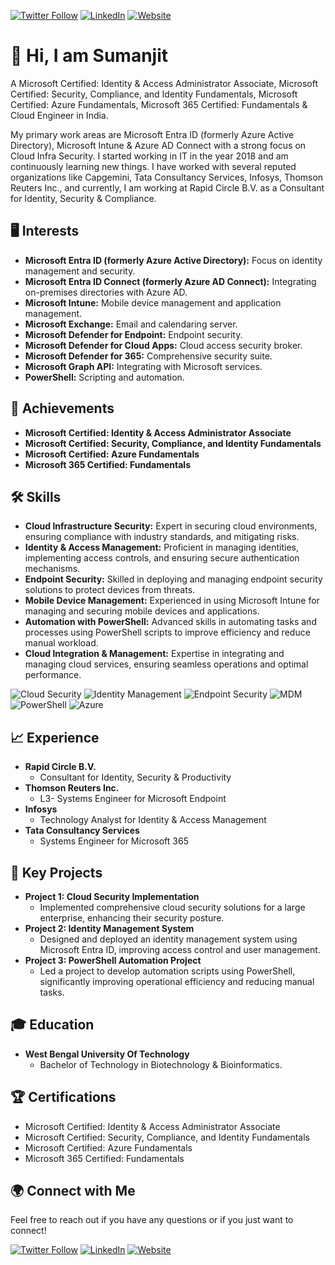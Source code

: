 [![Twitter Follow](https://img.shields.io/badge/Twitter-1DA1F2?style=for-the-badge&logo=twitter&logoColor=white)](https://twitter.com/sumanjit092/)
[![LinkedIn](https://img.shields.io/badge/LinkedIn-0077B5?style=for-the-badge&logo=linkedin&logoColor=white)](https://www.linkedin.com/in/sumanjit092/)
[![Website](https://img.shields.io/badge/website-000000?style=for-the-badge&logo=About.me&logoColor=white)](https://www.insigniadynamic.com)

# 👋 Hi, I am Sumanjit

A Microsoft Certified: Identity & Access Administrator Associate, Microsoft Certified: Security, Compliance, and Identity Fundamentals, Microsoft Certified: Azure Fundamentals, Microsoft 365 Certified: Fundamentals & Cloud Engineer in India.

My primary work areas are Microsoft Entra ID (formerly Azure Active Directory), Microsoft Intune & Azure AD Connect with a strong focus on Cloud Infra Security. I started working in IT in the year 2018 and am continuously learning new things. I have worked with several reputed organizations like Capgemini, Tata Consultancy Services, Infosys, Thomson Reuters Inc., and currently, I am working at Rapid Circle B.V. as a Consultant for Identity, Security & Compliance.

## 🖥️ Interests

- **Microsoft Entra ID (formerly Azure Active Directory):** Focus on identity management and security.
- **Microsoft Entra ID Connect (formerly Azure AD Connect):** Integrating on-premises directories with Azure AD.
- **Microsoft Intune:** Mobile device management and application management.
- **Microsoft Exchange:** Email and calendaring server.
- **Microsoft Defender for Endpoint:** Endpoint security.
- **Microsoft Defender for Cloud Apps:** Cloud access security broker.
- **Microsoft Defender for 365:** Comprehensive security suite.
- **Microsoft Graph API:** Integrating with Microsoft services.
- **PowerShell:** Scripting and automation.

## 🌟 Achievements

- **Microsoft Certified: Identity & Access Administrator Associate**
- **Microsoft Certified: Security, Compliance, and Identity Fundamentals**
- **Microsoft Certified: Azure Fundamentals**
- **Microsoft 365 Certified: Fundamentals**

## 🛠️ Skills

- **Cloud Infrastructure Security:** Expert in securing cloud environments, ensuring compliance with industry standards, and mitigating risks.
- **Identity & Access Management:** Proficient in managing identities, implementing access controls, and ensuring secure authentication mechanisms.
- **Endpoint Security:** Skilled in deploying and managing endpoint security solutions to protect devices from threats.
- **Mobile Device Management:** Experienced in using Microsoft Intune for managing and securing mobile devices and applications.
- **Automation with PowerShell:** Advanced skills in automating tasks and processes using PowerShell scripts to improve efficiency and reduce manual workload.
- **Cloud Integration & Management:** Expertise in integrating and managing cloud services, ensuring seamless operations and optimal performance.

![Cloud Security](https://img.shields.io/badge/-Cloud%20Security-0078D7?style=flat-square&logo=Microsoft)
![Identity Management](https://img.shields.io/badge/-Identity%20Management-0078D7?style=flat-square&logo=Microsoft)
![Endpoint Security](https://img.shields.io/badge/-Endpoint%20Security-0078D7?style=flat-square&logo=Microsoft)
![MDM](https://img.shields.io/badge/-MDM-0078D7?style=flat-square&logo=Microsoft)
![PowerShell](https://img.shields.io/badge/-PowerShell-5391FE?style=flat-square&logo=PowerShell)
![Azure](https://img.shields.io/badge/-Azure-0078D7?style=flat-square&logo=Microsoft)

## 📈 Experience

- **Rapid Circle B.V.**
  - Consultant for Identity, Security & Productivity
- **Thomson Reuters Inc.**
  - L3- Systems Engineer for Microsoft Endpoint
- **Infosys**
  - Technology Analyst for Identity & Access Management
- **Tata Consultancy Services**
  - Systems Engineer for Microsoft 365

## 📂 Key Projects

- **Project 1: Cloud Security Implementation**
  - Implemented comprehensive cloud security solutions for a large enterprise, enhancing their security posture.
- **Project 2: Identity Management System**
  - Designed and deployed an identity management system using Microsoft Entra ID, improving access control and user management.
- **Project 3: PowerShell Automation Project**
  - Led a project to develop automation scripts using PowerShell, significantly improving operational efficiency and reducing manual tasks.

## 🎓 Education

- **West Bengal University Of Technology**
  - Bachelor of Technology in Biotechnology & Bioinformatics.

## 🏆 Certifications

- Microsoft Certified: Identity & Access Administrator Associate
- Microsoft Certified: Security, Compliance, and Identity Fundamentals
- Microsoft Certified: Azure Fundamentals
- Microsoft 365 Certified: Fundamentals

## 🌍 Connect with Me

Feel free to reach out if you have any questions or if you just want to connect!

[![Twitter Follow](https://img.shields.io/badge/Twitter-1DA1F2?style=for-the-badge&logo=twitter&logoColor=white)](https://twitter.com/sumanjit092/)
[![LinkedIn](https://img.shields.io/badge/LinkedIn-0077B5?style=for-the-badge&logo=linkedin&logoColor=white)](https://www.linkedin.com/in/sumanjit092/)
[![Website](https://img.shields.io/badge/website-000000?style=for-the-badge&logo=About.me&logoColor=white)](https://www.insigniadynamic.com)

<!---
sumanjit092/sumanjit092 is a ✨ special ✨ repository because its `README.md` (this file) appears on your GitHub profile.
You can click the Preview link to take a look at your changes.
--->

